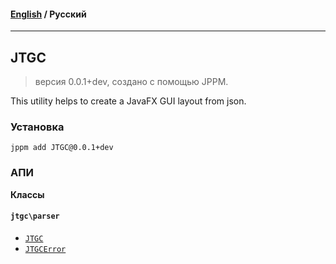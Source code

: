 #### [English](README.md) / **Русский**

---

## JTGC
> версия 0.0.1+dev, создано с помощью JPPM.

This utility helps to create a JavaFX GUI layout from json.

### Установка
```
jppm add JTGC@0.0.1+dev
```

### АПИ
**Классы**

#### `jtgc\parser`

- [`JTGC`](https://github.com/jphp-group/JTGC/blob/master/api-docs/classes/jtgc/parser/JTGC.ru.md)
- [`JTGCError`](https://github.com/jphp-group/JTGC/blob/master/api-docs/classes/jtgc/parser/JTGCError.ru.md)